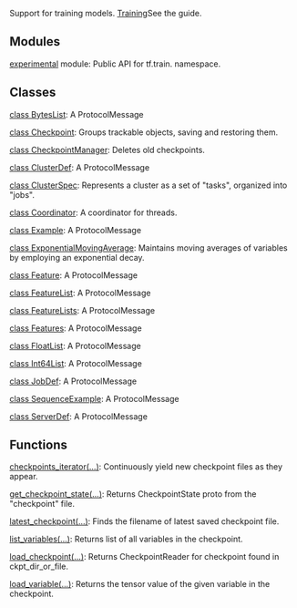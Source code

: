 
Support for training models.
[Training](https://tensorflow.org/api_guides/python/train)See the  guide.

## Modules
[experimental](https://www.tensorflow.org/api_docs/python/tf/compat/v2/train/experimental) module: Public API for tf.train. namespace.

## Classes
[class BytesList](https://www.tensorflow.org/api_docs/python/tf/train/BytesList): A ProtocolMessage

[class Checkpoint](https://www.tensorflow.org/api_docs/python/tf/train/Checkpoint): Groups trackable objects, saving and restoring them.

[class CheckpointManager](https://www.tensorflow.org/api_docs/python/tf/train/CheckpointManager): Deletes old checkpoints.

[class ClusterDef](https://www.tensorflow.org/api_docs/python/tf/train/ClusterDef): A ProtocolMessage

[class ClusterSpec](https://www.tensorflow.org/api_docs/python/tf/train/ClusterSpec): Represents a cluster as a set of "tasks", organized into "jobs".

[class Coordinator](https://www.tensorflow.org/api_docs/python/tf/train/Coordinator): A coordinator for threads.

[class Example](https://www.tensorflow.org/api_docs/python/tf/train/Example): A ProtocolMessage

[class ExponentialMovingAverage](https://www.tensorflow.org/api_docs/python/tf/train/ExponentialMovingAverage): Maintains moving averages of variables by employing an exponential decay.

[class Feature](https://www.tensorflow.org/api_docs/python/tf/train/Feature): A ProtocolMessage

[class FeatureList](https://www.tensorflow.org/api_docs/python/tf/train/FeatureList): A ProtocolMessage

[class FeatureLists](https://www.tensorflow.org/api_docs/python/tf/train/FeatureLists): A ProtocolMessage

[class Features](https://www.tensorflow.org/api_docs/python/tf/train/Features): A ProtocolMessage

[class FloatList](https://www.tensorflow.org/api_docs/python/tf/train/FloatList): A ProtocolMessage

[class Int64List](https://www.tensorflow.org/api_docs/python/tf/train/Int64List): A ProtocolMessage

[class JobDef](https://www.tensorflow.org/api_docs/python/tf/train/JobDef): A ProtocolMessage

[class SequenceExample](https://www.tensorflow.org/api_docs/python/tf/train/SequenceExample): A ProtocolMessage

[class ServerDef](https://www.tensorflow.org/api_docs/python/tf/train/ServerDef): A ProtocolMessage

## Functions
[checkpoints_iterator(...)](https://www.tensorflow.org/api_docs/python/tf/train/checkpoints_iterator): Continuously yield new checkpoint files as they appear.

[get_checkpoint_state(...)](https://www.tensorflow.org/api_docs/python/tf/train/get_checkpoint_state): Returns CheckpointState proto from the "checkpoint" file.

[latest_checkpoint(...)](https://www.tensorflow.org/api_docs/python/tf/train/latest_checkpoint): Finds the filename of latest saved checkpoint file.

[list_variables(...)](https://www.tensorflow.org/api_docs/python/tf/train/list_variables): Returns list of all variables in the checkpoint.

[load_checkpoint(...)](https://www.tensorflow.org/api_docs/python/tf/train/load_checkpoint): Returns CheckpointReader for checkpoint found in ckpt_dir_or_file.

[load_variable(...)](https://www.tensorflow.org/api_docs/python/tf/train/load_variable): Returns the tensor value of the given variable in the checkpoint.

